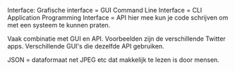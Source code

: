 Interface: 
Grafische interface = GUI
Command Line Interface = CLI
Application Programming Interface = API hier mee kun je code schrijven om met een systeem te kunnen praten.

Vaak combinatie met GUI en API.
Voorbeelden zijn de verschillende Twitter apps. Verschillende GUI's die dezelfde API gebruiken.

JSON = dataformaat net JPEG etc dat makkelijk te lezen is door mensen.